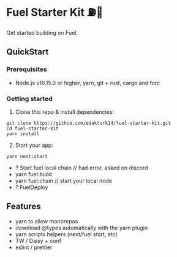 # Fuel Starter Kit ⛽🌴

Get started building on Fuel.

## QuickStart

### Prerequisites

- Node.js v16.15.0 or higher, yarn, git + rust, cargo and forc

### Getting started

1. Clone this repo & install dependencies:
```
git clone https://github.com/edakturk14/fuel-starter-kit.git
cd fuel-starter-kit
yarn install
```

2. Start your app:
```
yarn next:start
```

- ? Start fuel local chain // had error, asked on discord
- yarn fuel:build
- yarn fuel:chain // start your local node
- ? FuelDeploy

## Features

- yarn to allow monorepos
- download @types automatically with the yarn plugin
- yarn scripts helpers (next/fuel start, etc)
- TW / Daisy + conf
- eslint / prettier
